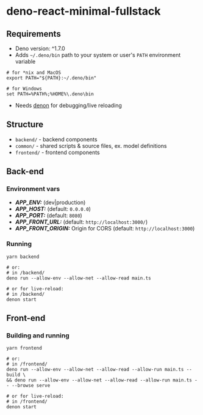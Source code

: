 # deno-react-minimal-fullstack

## Requirements

* Deno version: ^1.7.0
* Adds `~/.deno/bin` path to your system or user's `PATH` environment variable
```shell
# for *nix and MacOS
export PATH="${PATH}:~/.deno/bin"

# for Windows
set PATH=%PATH%;%HOME%\.deno\bin
```
* Needs [denon](https://github.com/denosaurs/denon) for debugging/live reloading

## Structure

* `backend/` - backend components
* `common/` - shared scripts & source files, ex. model definitions
* `frontend/` - frontend components

## Back-end

### Environment vars
* ***APP_ENV:*** (dev|production)
* ***APP_HOST:*** (default: `0.0.0.0`)
* ***APP_PORT:*** (default: `8080`)
* ***APP_FRONT_URL:*** (default: `http://localhost:3000/`)
* ***APP_FRONT_ORIGIN:*** Origin for CORS (default: `http://localhost:3000`)

### Running

```shell
yarn backend

# or:
# in /backend/
deno run --allow-env --allow-net --allow-read main.ts

# or for live-reload:
# in /backend/
denon start
```

## Front-end

### Building and running

```shell
yarn frontend

# or:
# in /frontend/
deno run --allow-env --allow-net --allow-read --allow-run main.ts -- build \
&& deno run --allow-env --allow-net --allow-read --allow-run main.ts -- --browse serve

# or for live-reload:
# in /frontend/
denon start
```

